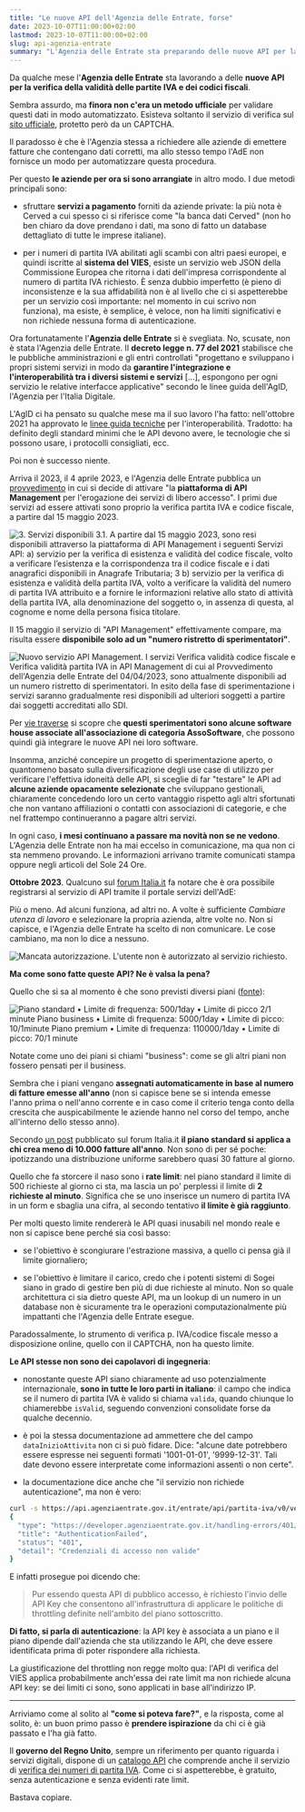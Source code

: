 ```yaml
---
title: "Le nuove API dell'Agenzia delle Entrate, forse"
date: 2023-10-07T11:00:00+02:00
lastmod: 2023-10-07T11:00:00+02:00
slug: api-agenzia-entrate
summary: "L'Agenzia delle Entrate sta preparando delle nuove API per la verifica di partite IVA e dei codici fiscali, ma la fase di sperimentazione non sta andando benissimo."
---
```


Da qualche mese l'**Agenzia delle Entrate** sta lavorando a delle **nuove API per la verifica della validità delle partite IVA e dei codici fiscali**.

Sembra assurdo, ma **finora non c'era un metodo ufficiale** per validare questi dati in modo automatizzato. Esisteva soltanto il servizio di verifica sul [sito ufficiale](https://telematici.agenziaentrate.gov.it/VerificaPIVA/Scegli.do?parameter=verificaPiva), protetto però da un CAPTCHA.

Il paradosso è che è l'Agenzia stessa a richiedere alle aziende di emettere fatture che contengano dati corretti, ma allo stesso tempo l'AdE non fornisce un modo per automatizzare questa procedura.

Per questo **le aziende per ora si sono arrangiate** in altro modo. I due metodi principali sono:

- sfruttare **servizi a pagamento** forniti da aziende private: la più nota è Cerved a cui spesso ci si riferisce come "la banca dati Cerved" (non ho ben chiaro da dove prendano i dati, ma sono di fatto un database dettagliato di tutte le imprese italiane).

- per i numeri di partita IVA abilitati agli scambi con altri paesi europei, e quindi iscritte al **sistema del VIES**, esiste un servizio web JSON della Commissione Europea che ritorna i dati dell'impresa corrispondente al numero di partita IVA richiesto. È senza dubbio imperfetto (è pieno di inconsistenze e la sua affidabilità non è al livello che ci si aspetterebbe per un servizio così importante: nel momento in cui scrivo non funziona), ma esiste, è semplice, è veloce, non ha limiti significativi e non richiede nessuna forma di autenticazione.

Ora fortunatamente l'**Agenzia delle Entrate** si è svegliata. No, scusate, non è stata l'Agenzia delle Entrate. Il **decreto legge n. 77 del 2021** stabilisce che le pubbliche amministrazioni e gli entri controllati "progettano e sviluppano i propri sistemi servizi in modo da **garantire l'integrazione e l'interoperabilità tra i diversi sistemi e servizi** […], espongono per ogni servizio le relative interfacce applicative" secondo le linee guida dell'AgID, l'Agenzia per l'Italia Digitale.

L'AgID ci ha pensato su qualche mese ma il suo lavoro l'ha fatto: nell'ottobre 2021 ha approvato le [linee guida tecniche](https://www.agid.gov.it/sites/default/files/repository_files/linee_guida_tecnologie_e_standard_sicurezza_interoperabilit_api_sistemi_informatici.pdf) per l'interoperabilità. Tradotto: ha definito degli standard minimi che le API devono avere, le tecnologie che si possono usare, i protocolli consigliati, ecc.

Poi non è successo niente.

Arriva il 2023, il 4 aprile 2023, e l'Agenzia delle Entrate pubblica un [provvedimento](https://www.agenziaentrate.gov.it/portale/documents/20143/5202816/Provvedimento+del+4_4_23+servizi+in+Api.pdf/4e3a2055-c75b-fb0c-daac-7dda27ee6a1c) in cui si decide di attivare "la **piattaforma di API Management** per l'erogazione dei servizi di libero accesso". I primi due servizi ad essere attivati sono proprio la verifica partita IVA e codice fiscale, a partire dal 15 maggio 2023.

<img src="ade1.png" alt="3. Servizi disponibili
3.1. A partire dal 15 maggio 2023, sono resi disponibili attraverso la piattaforma di API
Management i seguenti Servizi API:
a) servizio per la verifica di esistenza e validità del codice fiscale, volto a
verificare l’esistenza e la corrispondenza tra il codice fiscale e i dati anagrafici
disponibili in Anagrafe Tributaria;
3
b) servizio per la verifica di esistenza e validità della partita IVA, volto a
verificare la validità del numero di partita IVA attribuito e a fornire le
informazioni relative allo stato di attività della partita IVA, alla denominazione
del soggetto o, in assenza di questa, al cognome e nome della persona fisica
titolare.">

Il 15 maggio il servizio di "API Management" effettivamente compare, ma risulta essere **disponibile solo ad un "numero ristretto di sperimentatori"**.

<img src="ade2.png" alt="Nuovo servizio API Management.
I servizi Verifica validità codice fiscale e Verifica validità partita IVA in API Management di cui al
Provvedimento dell'Agenzia delle Entrate del 04/04/2023, sono attualmente disponibili ad un numero
ristretto di sperimentatori. In esito della fase di sperimentazione i servizi saranno gradualmente resi
disponibili ad ulteriori soggetti a partire dai soggetti accreditati allo SDI.">

Per [vie traverse](https://forum.italia.it/t/servizi-per-check-codice-fiscale-e-partita-iva/10732/134) si scopre che **questi sperimentatori sono alcune software house associate all'associazione di categoria AssoSoftware**, che possono quindi già integrare le nuove API nei loro software.

Insomma, anziché concepire un progetto di sperimentazione aperto, o quantomeno basato sulla diversificazione degli use case di utilizzo per verificare l'effettiva idoneità delle API, si sceglie di far "testare" le API ad **alcune aziende opacamente selezionate** che sviluppano gestionali, chiaramente concedendo loro un certo vantaggio rispetto agli altri sfortunati che non vantano affiliazioni o contatti con associazioni di categorie, e che nel frattempo continueranno a pagare altri servizi.

In ogni caso, **i mesi continuano a passare ma novità non se ne vedono**. L'Agenzia delle Entrate non ha mai eccelso in comunicazione, ma qua non ci sta nemmeno provando. Le informazioni arrivano tramite comunicati stampa oppure negli articoli del Sole 24 Ore.

**Ottobre 2023**. Qualcuno sul [forum Italia.it](https://forum.italia.it/t/servizi-per-check-codice-fiscale-e-partita-iva/10732/162) fa notare che è ora possibile registrarsi al servizio di API tramite il portale servizi dell'AdE:

Più o meno. Ad alcuni funziona, ad altri no. A volte è sufficiente *Cambiare utenza di lavoro* e selezionare la propria azienda, altre volte no. Non si capisce, e l'Agenzia delle Entrate ha scelto di non comunicare. Le cose cambiano, ma non lo dice a nessuno.

<img src="ade3.png" alt="Mancata autorizzazione. L'utente non è autorizzato al servizio richiesto.">

**Ma come sono fatte queste API? Ne è valsa la pena?**

Quello che si sa al momento è che sono previsti diversi piani ([fonte](https://forum.italia.it/t/servizi-per-check-codice-fiscale-e-partita-iva/10732/165)):

<img src="ade4.jpg" alt="Piano standard
• Limite di frequenza:
500/1day
• Limite di picco
2/1 minute
Piano business
• Limite di frequenza:
5000/1day
• Limite di picco:
10/1minute
Piano premium
• Limite di frequenza:
110000/1day
• Limite di picco: 70/1 minute">

Notate come uno dei piani si chiami "business": come se gli altri piani non fossero pensati per il business.

Sembra che i piani vengano **assegnati automaticamente in base al numero di fatture emesse all'anno** (non si capisce bene se si intenda emesse l'anno prima o nell'anno corrente e in caso come il criterio tenga conto della crescita che auspicabilmente le aziende hanno nel corso del tempo, anche all'interno dello stesso anno).

Secondo [un post](https://forum.italia.it/t/servizi-per-check-codice-fiscale-e-partita-iva/10732/165) pubblicato sul forum Italia.it **il piano standard si applica a chi crea meno di 10.000 fatture all'anno**. Non sono di per sé poche: ipotizzando una distribuzione uniforme sarebbero quasi 30 fatture al giorno.

Quello che fa storcere il naso sono i **rate limit**: nel piano standard il limite di 500 richieste al giorno ci sta, ma lascia un po' perplessi il limite di **2 richieste al minuto**. Significa che se uno inserisce un numero di partita IVA in un form e sbaglia una cifra, al secondo tentativo **il limite è già raggiunto**.

Per molti questo limite rendererà le API quasi inusabili nel mondo reale e non si capisce bene perché sia così basso:

- se l'obiettivo è scongiurare l'estrazione massiva, a quello ci pensa già il limite giornaliero;

- se l'obiettivo è limitare il carico, credo che i potenti sistemi di Sogei siano in grado di gestire ben più di due richieste al minuto. Non so quale architettura ci sia dietro queste API, ma un lookup di un numero in un database non è sicuramente tra le operazioni computazionalmente più impattanti che l'Agenzia delle Entrate esegue.

Paradossalmente, lo strumento di verifica p. IVA/codice fiscale messo a disposizione online, quello con il CAPTCHA, non ha questo limite.

**Le API stesse non sono dei capolavori di ingegneria**:

- nonostante queste API siano chiaramente ad uso potenzialmente internazionale, **sono in tutte le loro parti in italiano**: il campo che indica se il numero di partita IVA è valido si chiama `valida`, quando chiunque lo chiamerebbe `isValid`, seguendo convenzioni consolidate forse da qualche decennio.

- è poi la stessa documentazione ad ammettere che del campo `dataInizioAttivita` non ci si può fidare. Dice: "alcune date potrebbero essere espresse nei seguenti formati '1001-01-01', '9999-12-31'. Tali date devono essere interpretate come informazioni assenti o non certe".

- la documentazione dice anche che "il servizio non richiede autenticazione", ma non è vero:

```sh
curl -s https://api.agenziaentrate.gov.it/entrate/api/partita-iva/v0/verifica/06363391001 | jq
{
  "type": "https://developer.agenziaentrate.gov.it/handling-errors/401/AuthenticationFailed.html",
  "title": "AuthenticationFailed",
  "status": "401",
  "detail": "Credenziali di accesso non valide"
}
```

E infatti prosegue poi dicendo che:

>Pur essendo questa API di pubblico accesso, è richiesto l'invio delle API Key che consentono all'infrastruttura di applicare le politiche di throttling definite nell'ambito del piano sottoscritto.

**Di fatto, si parla di autenticazione**: la API key è associata a un piano e il piano dipende dall'azienda che sta utilizzando le API, che deve essere identificata prima di poter rispondere alla richiesta.

La giustificazione del throttling non regge molto qua: l'API di verifica del VIES applica probabilmente anch'essa dei rate limit ma non richiede alcuna API key: se dei limiti ci sono, sono applicati in base all'indirizzo IP.

---

Arriviamo come al solito al **"come si poteva fare?"**, e la risposta, come al solito, è: un buon primo passo è **prendere ispirazione** da chi ci è già passato e l'ha già fatto.

Il **governo del Regno Unito**, sempre un riferimento per quanto riguarda i servizi digitali, dispone di un [catalogo API](https://www.api.gov.uk) che comprende anche il servizio di [verifica dei numeri di partita IVA](https://developer.service.hmrc.gov.uk/api-documentation/docs/api/service/vat-registered-companies-api/1.0). Come ci si aspetterebbe, è gratuito, senza autenticazione e senza evidenti rate limit.

Bastava copiare.
